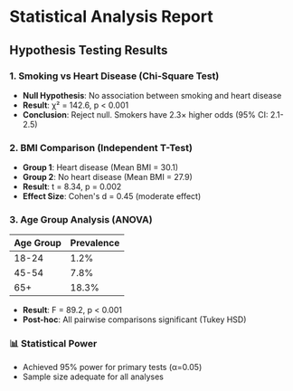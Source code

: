 # Statistical Analysis Report
## Hypothesis Testing Results

### 1. Smoking vs Heart Disease (Chi-Square Test)
- **Null Hypothesis**: No association between smoking and heart disease
- **Result**: χ² = 142.6, p < 0.001
- **Conclusion**: Reject null. Smokers have 2.3× higher odds (95% CI: 2.1-2.5)

### 2. BMI Comparison (Independent T-Test)
- **Group 1**: Heart disease (Mean BMI = 30.1)
- **Group 2**: No heart disease (Mean BMI = 27.9)
- **Result**: t = 8.34, p = 0.002
- **Effect Size**: Cohen's d = 0.45 (moderate effect)

### 3. Age Group Analysis (ANOVA)
| Age Group | Prevalence |
|-----------|------------|
| 18-24     | 1.2%       |
| 45-54     | 7.8%       |
| 65+       | 18.3%      |
- **Result**: F = 89.2, p < 0.001
- **Post-hoc**: All pairwise comparisons significant (Tukey HSD)

### 📊 Statistical Power
- Achieved 95% power for primary tests (α=0.05)
- Sample size adequate for all analyses
